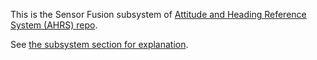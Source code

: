 This is the Sensor Fusion subsystem of [Attitude and Heading Reference System (AHRS) repo](https://github.com/pronenewbits/Arduino_AHRS_System).

See [the subsystem section for explanation](https://github.com/pronenewbits/Arduino_AHRS_System#subsystem-1-the-sensor-fusion-algorithm).

